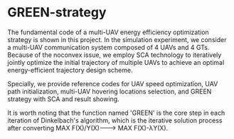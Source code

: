 # GREEN-strategy
The fundamental code of a multi-UAV energy efficiency optimization strategy is shown in this project. In the simulation experiment, we consider a multi-UAV communication system composed of 4 UAVs and 4 GTs. Because of the noconvex issue, we employ SCA technology to iteratively jointly optimize the initial trajectory of multiple UAVs to achieve an optimal energy-efficient trajectory design scheme.

Specially, we provide reference codes for UAV speed optimization, UAV path initialization, multi-UAV hovering locations selection, and GREEN strategy with SCA and result showing.

It is worth noting that the function named 'GREEN' is the core step in each iteration of Dinkelbach's algorithm, which is the iterative solution process after converting MAX F(X)/Y(X)---> MAX F(X)-λY(X). 
